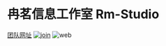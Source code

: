 # 冉茗信息工作室 Rm-Studio  
[团队网址](http://www.rmstudio.top)
[![join](https://badges.gitter.im/Join%20Chat.svg)](https://t.me/rmstu)
![web](https://ci.appveyor.com/api/projects/status/9sbpw80a36x7qmca/branch/release/next?svg=true)
